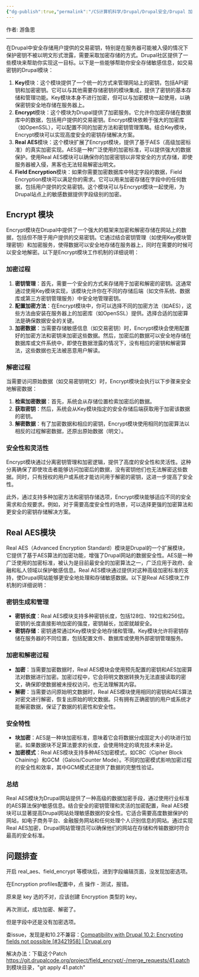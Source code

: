 ```yaml
---
{"dg-publish":true,"permalink":"/CS计算机科学/Drupal/Drupal安全/Drupal 加密解密/","noteIcon":"","created":"2024-06-22T22:30:28.396+08:00","updated":"2024-04-23T23:01:10.000+08:00"}
---
```



作者: 游鱼思

---

在Drupal中安全存储用户提供的交易密钥，特别是在服务器可能被入侵的情况下保护密钥不被以明文形式泄露，需要采取加密存储的方式。Drupal社区提供了一些模块来帮助你实现这一目标。以下是一些能够帮助你安全存储敏感信息，如交易密钥的Drupal模块：

1. **Key**模块：这个模块提供了一个统一的方式来管理网站上的密钥，包括API密钥和加密密钥。它可以与其他需要存储密钥的模块集成，提供了密钥的基本存储和管理功能。Key模块本身不进行加密，但可以与加密模块一起使用，以确保密钥安全地存储在服务器上。
2. **Encrypt**模块：这个模块为Drupal提供了加密服务。它允许你加密存储在数据库中的数据，包括用户提供的交易密钥。Encrypt模块依赖于强大的加密库（如OpenSSL），可以配置不同的加密方法和密钥管理策略。结合Key模块，Encrypt模块可以实现高度安全的密钥存储解决方案。
3. **Real AES**模块：这个模块扩展了Encrypt模块，提供了基于AES（高级加密标准）的真实加密实现。AES是一种广泛使用的加密标准，可以提供强大的数据保护。使用Real AES模块可以确保你的加密密钥以非常安全的方式存储，即使服务器被入侵，黑客也无法轻易解密出明文。
4. **Field Encryption**模块：如果你需要加密数据库中特定字段的数据，Field Encryption模块可以满足你的需求。它可以用来加密存储在字段中的任何数据，包括用户提供的交易密钥。这个模块可以与Encrypt模块一起使用，为Drupal站点上的敏感数据提供字段级别的加密。

## Encrypt 模块

Encrypt模块在Drupal中提供了一个强大的框架来加密和解密存储在网站上的数据，包括但不限于用户提供的交易密钥。它通过结合密钥管理（如使用Key模块管理密钥）和加密服务，使得数据可以安全地存储在服务器上，同时在需要的时候可以安全地解密。以下是Encrypt模块工作机制的详细说明：

### 加密过程

1. **密钥管理**：首先，需要一个安全的方式来存储用于加密和解密的密钥。这通常通过使用Key模块实现，该模块允许你在不同的存储后端（如文件系统、数据库或第三方密钥管理服务）中安全地管理密钥。
2. **配置加密方法**：在Encrypt模块中，你可以选择不同的加密方法（如AES），这些方法由安装在服务器上的加密库（如OpenSSL）提供。选择合适的加密算法是确保数据安全的关键。
3. **加密数据**：当需要存储敏感信息（如交易密钥）时，Encrypt模块会使用配置好的加密方法和密钥来加密这些数据。然后，加密后的数据可以安全地存储在数据库或文件系统中，即使在数据泄露的情况下，没有相应的密钥和解密算法，这些数据也无法被恶意用户解读。

### 解密过程

当需要访问原始数据（如交易密钥明文）时，Encrypt模块会执行以下步骤来安全地解密数据：

1. **检索加密数据**：首先，系统会从存储位置检索加密后的数据。
2. **获取密钥**：然后，系统会从Key模块指定的安全存储后端获取用于加密该数据的密钥。
3. **解密数据**：有了加密数据和相应的密钥，Encrypt模块使用相同的加密算法以相反的过程解密数据，还原出原始数据（明文）。

### 安全性和灵活性

Encrypt模块通过分离密钥管理和加密逻辑，提供了高度的安全性和灵活性。这种分离确保了即使攻击者能够访问加密后的数据，没有密钥他们也无法解密这些数据。同时，只有授权的用户或系统才能访问用于解密的密钥，这进一步提高了安全性。

此外，通过支持多种加密方法和密钥存储选项，Encrypt模块能够适应不同的安全需求和合规要求。例如，对于需要高度安全性的场景，可以选择更强的加密算法和更安全的密钥存储解决方案。

## Real AES模块

Real AES（Advanced Encryption Standard）模块是Drupal的一个扩展模块，它提供了基于AES算法的加密功能，增强了Drupal网站的数据安全性。AES是一种广泛使用的加密标准，被认为是目前最安全的加密算法之一，广泛应用于政府、金融和私人领域以保护敏感信息。Real AES模块通过提供对这种高级加密标准的支持，使Drupal网站能够更安全地处理和存储敏感数据。以下是Real AES模块工作机制的详细说明：

### 密钥生成和管理

- **密钥长度**：Real AES模块支持多种密钥长度，包括128位、192位和256位。密钥的长度直接影响加密的强度，密钥越长，加密就越安全。
- **密钥存储**：密钥通常通过Key模块安全地存储和管理。Key模块允许将密钥存储在服务器的不同位置，包括配置文件、数据库或使用外部密钥管理服务。

### 加密和解密过程

- **加密**：当需要加密数据时，Real AES模块会使用预先配置的密钥和AES加密算法对数据进行加密。加密过程中，它会将明文数据转换为无法直接读取的密文，确保即使数据被未授权访问，也无法理解其内容。
- **解密**：当需要访问原始明文数据时，Real AES模块使用相同的密钥和AES算法对密文进行解密，恢复出原始的明文数据。只有拥有正确密钥的用户或系统才能解密数据，保证了数据的机密性和安全性。

### 安全特性

- **块加密**：AES是一种块加密标准，意味着它会将数据分成固定大小的块进行加密。如果数据块不足算法要求的长度，会使用特定的填充技术来补足。
- **加密模式**：Real AES模块支持多种AES加密模式，如CBC（Cipher Block Chaining）和GCM（Galois/Counter Mode）。不同的加密模式影响加密过程的安全性和效率，其中GCM模式还提供了数据的完整性验证。

### 总结

Real AES模块为Drupal网站提供了一种高级的数据加密手段，通过使用行业标准的AES算法保护敏感信息。结合安全的密钥管理和灵活的加密配置，Real AES模块可以显著提高Drupal网站处理敏感数据的安全性。它适合需要高度数据保护的网站，如电子商务平台、金融服务网站和任何处理个人识别信息的网站。通过实现Real AES加密，Drupal网站管理员可以确保他们的网站在存储和传输数据时符合最高的安全标准。

## 问题排查

开启 real_aes、field_encrypt 等模块后，进到字段编辑页面，没发现加密选项。

在Encryption profiles配置中，点 操作 - 测试，报错。

原来是 key 选的不对，应该创建 Encryption 类型的 key。

再次测试，成功加密、解密了。

但是字段中还是没有加密选项。

查issue，发现是和10.2不兼容：[Compatibility with Drupal 10.2: Encrypting fields not possible [#3421958] | Drupal.org](https://www.drupal.org/project/field_encrypt/issues/3421958)

解决办法：下载这个Patch   https://git.drupalcode.org/project/field_encrypt/-/merge_requests/41.patch 到模块目录，"git apply 41.patch"